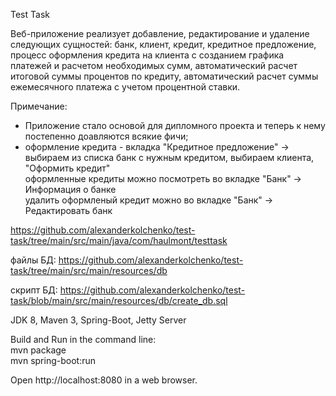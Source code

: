Test Task




Веб-приложение реализует добавление, редактирование и удаление следующих сущностей: банк, клиент, кредит, кредитное предложение, процесс оформления кредита на клиента с созданием графика платежей и расчетом
необходимых сумм, автоматический расчет итоговой суммы процентов по кредиту, автоматический расчет суммы ежемесячного платежа с учетом процентной ставки.


Примечание:<br>
- Приложение стало основой для дипломного проекта и теперь к нему постепенно доавляются всякие фичи;
- оформление кредита - вкладка "Кредитное предложение" -> выбираем из списка банк с нужным кредитом, выбираем клиента, "Оформить кредит"<br>
оформленные кредиты можно посмотреть во вкладке "Банк" -> Информация о банке<br>
удалить оформленый кредит можно во вкладке "Банк" -> Редактировать банк




https://github.com/alexanderkolchenko/test-task/tree/main/src/main/java/com/haulmont/testtask

файлы БД:
https://github.com/alexanderkolchenko/test-task/tree/main/src/main/resources/db

скрипт БД:
https://github.com/alexanderkolchenko/test-task/blob/main/src/main/resources/db/create_db.sql

JDK 8, Maven 3, Spring-Boot, Jetty Server

Build and Run in the command line:<br>
mvn package<br>
mvn spring-boot:run

Open http://localhost:8080 in a web browser.

